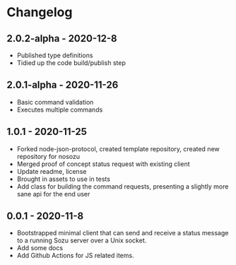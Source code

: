 # Changelog

## 2.0.2-alpha - 2020-12-8

- Published type definitions
- Tidied up the code build/publish step

## 2.0.1-alpha - 2020-11-26

- Basic command validation 
- Executes multiple commands

## 1.0.1 - 2020-11-25

- Forked node-json-protocol, created template repository, created new repository for nosozu
- Merged proof of concept status request with existing client
- Update readme, license
- Brought in assets to use in tests
- Add class for building the command requests, presenting a slightly more sane api for the end user

## 0.0.1 - 2020-11-8

- Bootstrapped minimal client that can send and receive a status message to a running Sozu server over a Unix socket.
- Add some docs
- Add Github Actions for JS related items.
